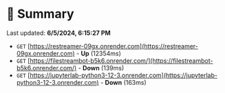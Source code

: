 # 📖 Summary
Last updated: **6/5/2024, 6:15:27 PM**

- `GET` [https://restreamer-09gx.onrender.com](https://restreamer-09gx.onrender.com) - **Up** (12354ms)
- `GET` [https://filestreambot-b5k6.onrender.com/](https://filestreambot-b5k6.onrender.com/) - **Down** (139ms)
- `GET` [https://jupyterlab-python3-12-3.onrender.com](https://jupyterlab-python3-12-3.onrender.com) - **Down** (163ms)
